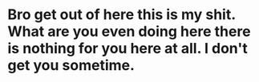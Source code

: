# Bro get out of here this is my shit. What are you even doing here there is nothing for you here at all. I don't get you sometime.